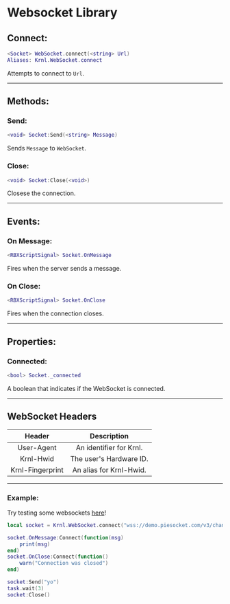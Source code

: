 # Websocket Library

## Connect:
```lua
<Socket> WebSocket.connect(<string> Url)
Aliases: Krnl.WebSocket.connect
```
Attempts to connect to `Url`.

---

## Methods:

### Send:
```lua
<void> Socket:Send(<string> Message)
```
Sends `Message` to `WebSocket`.

### Close:
```lua
<void> Socket:Close(<void>)
```
Closese the connection.

---

## Events:

### On Message:
```lua
<RBXScriptSignal> Socket.OnMessage
```
Fires when the server sends a message.

### On Close:
```lua
<RBXScriptSignal> Socket.OnClose
```
Fires when the connection closes.

---

## Properties:

### Connected:
```lua
<bool> Socket._connected
```
A boolean that indicates if the WebSocket is connected.

---

## WebSocket Headers
| Header | Description |
| :----: | :----: |
| User-Agent | An identifier for Krnl. |
| Krnl-Hwid | The user's Hardware ID. |
| Krnl-Fingerprint | An alias for Krnl-Hwid. |

---

### Example:
Try testing some websockets [here](https://www.piesocket.com/websocket-tester)!
```lua
local socket = Krnl.WebSocket.connect("wss://demo.piesocket.com/v3/channel_1?api_key=oCdCMcMPQpbvNjUIzqtvF1d2X2okWpDQj4AwARJuAgtjhzKxVEjQU6IdCjwm&notify_self=1")

socket.OnMessage:Connect(function(msg)
    print(msg)
end)
socket.OnClose:Connect(function()
    warn("Connection was closed")
end)

socket:Send("yo")
task.wait(3)
socket:Close()
```